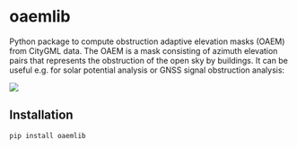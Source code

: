 # oaemlib

Python package to compute obstruction adaptive elevation masks (OAEM) from CityGML data. The OAEM is a mask consisting of azimuth elevation pairs that represents the obstruction of the open sky by buildings. It can be useful e.g. for solar potential analysis or GNSS signal obstruction analysis:

![](images/oaem.gif)


## Installation

```bash
pip install oaemlib
```
